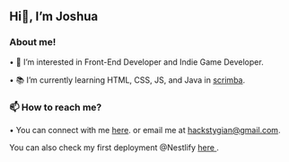 <h2>Hi👋, I’m Joshua</h2>

<h3> About me! </h3>
<p>• 🤔 I’m interested in Front-End Developer and Indie Game Developer. </p>

<p>• 📚 I’m currently learning HTML, CSS, JS, and Java in <a href =https://scrimba.com/dashboard#overview"> scrimba</a>.</p>

<h3>📫 How to reach me?</h3>
<p>• You can connect with me <a href = "https://bento.me/stygian">here</a>. or email me at <a href = "hackstygian@gmail.com"> hackstygian@gmail.com</a>.</p>

<p>You can also check my first deployment @Nestlify <a href = "https://customers-counter.netlify.app"> here </a>.</p>
